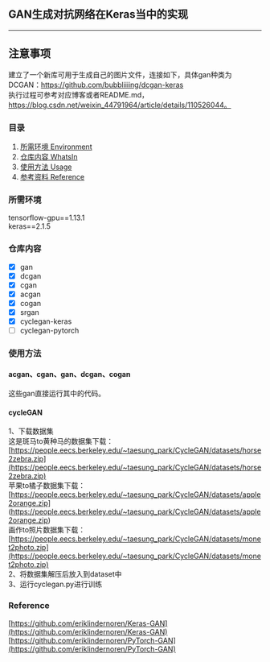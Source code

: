 ## GAN生成对抗网络在Keras当中的实现
---

## 注意事项
建立了一个新库可用于生成自己的图片文件，连接如下，具体gan种类为DCGAN：https://github.com/bubbliiiing/dcgan-keras  
执行过程可参考对应博客或者README.md，https://blog.csdn.net/weixin_44791964/article/details/110526044。

### 目录
1. [所需环境 Environment](#所需环境)
2. [仓库内容 WhatsIn](#仓库内容)
3. [使用方法 Usage](#使用方法)
4. [参考资料 Reference](#Reference)

### 所需环境
tensorflow-gpu==1.13.1  
keras==2.1.5  

### 仓库内容
- [x] gan
- [x] dcgan
- [x] cgan
- [x] acgan
- [x] cogan
- [x] srgan
- [x] cyclegan-keras
- [ ] cyclegan-pytorch

### 使用方法
#### acgan、cgan、gan、dcgan、cogan
这些gan直接运行其中的代码。  
  
#### cycleGAN
1、下载数据集  
这是斑马to黄种马的数据集下载：  
[https://people.eecs.berkeley.edu/~taesung_park/CycleGAN/datasets/horse2zebra.zip](https://people.eecs.berkeley.edu/~taesung_park/CycleGAN/datasets/horse2zebra.zip)  
苹果to橘子数据集下载：   
[https://people.eecs.berkeley.edu/~taesung_park/CycleGAN/datasets/apple2orange.zip]  (https://people.eecs.berkeley.edu/~taesung_park/CycleGAN/datasets/apple2orange.zip)   
画作to照片数据集下载：   
[https://people.eecs.berkeley.edu/~taesung_park/CycleGAN/datasets/monet2photo.zip](https://people.eecs.berkeley.edu/~taesung_park/CycleGAN/datasets/monet2photo.zip)   
2、将数据集解压后放入到dataset中  
3、运行cyclegan.py进行训练  

### Reference
[https://github.com/eriklindernoren/Keras-GAN](https://github.com/eriklindernoren/Keras-GAN)  
[https://github.com/eriklindernoren/PyTorch-GAN](https://github.com/eriklindernoren/PyTorch-GAN) 
